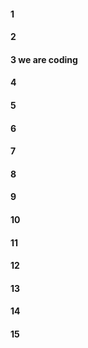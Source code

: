 #### 1
#### 2
#### 3 we are coding 
#### 4
#### 5
#### 6
#### 7
#### 8
#### 9
#### 10
#### 11
#### 12
#### 13
#### 14
#### 15